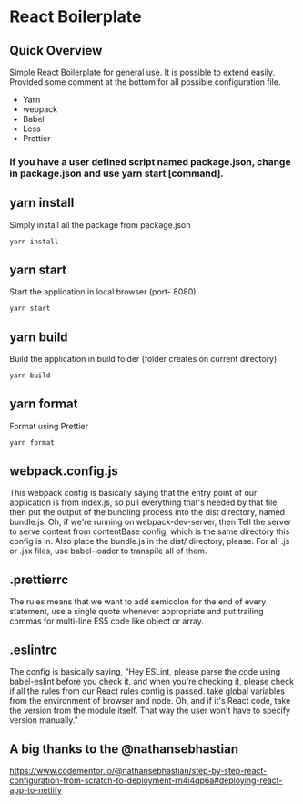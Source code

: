 # React Boilerplate


## Quick Overview
Simple React Boilerplate for general use. It is possible to extend easily. Provided some comment at the bottom for all possible configuration file.

* Yarn
* webpack
* Babel
* Less
* Prettier

### If you have a user defined script named package.json, change in package.json and use yarn start [command].

## yarn install
Simply install all the package from package.json
```sh
yarn install
```

## yarn start
Start the application in local browser (port- 8080)
```sh
yarn start
```

## yarn build
Build the application in build folder (folder creates on current directory)
```sh
yarn build
```

## yarn format
Format using Prettier
```sh
yarn format
```

## webpack.config.js
This webpack config is basically saying that the entry point of our application is from index.js,
so pull everything that's needed by that file, then put the output of the bundling process into the dist directory,
named bundle.js. Oh, if we're running on webpack-dev-server, then Tell the server to serve content from contentBase config,
which is the same directory this config is in. Also place the bundle.js in the dist/ directory, please. For all .js or .jsx files,
use babel-loader to transpile all of them.

## .prettierrc
The rules means that we want to add semicolon for the end of every statement,
use a single quote whenever appropriate and put trailing commas for multi-line
ES5 code like object or array.

## .eslintrc
The config is basically saying, "Hey ESLint, please parse the code using babel-eslint before you check it, and when you're checking it, please check if all the rules from our React rules config is passed. take global variables from the environment of browser and node. Oh, and if it's React code, take the version from the module itself. That way the user won't have to specify version manually."

## A big thanks to the @nathansebhastian

https://www.codementor.io/@nathansebhastian/step-by-step-react-configuration-from-scratch-to-deployment-rn4i4qp6a#deploying-react-app-to-netlify